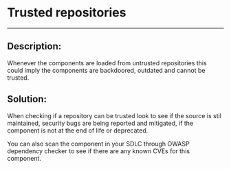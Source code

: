 # Trusted repositories
-------

## Description:

Whenever the components are loaded from untrusted repositories this could imply the 
components are backdoored, outdated and cannot be trusted.

## Solution:

When checking if a repository can be trusted look to see if the source is stil maintained, 
security bugs are being reported and mitigated, if the component is not at the end of life or deprecated.

You can also scan the component in your SDLC through OWASP dependency checker to see if there are any
known CVEs for this component.
